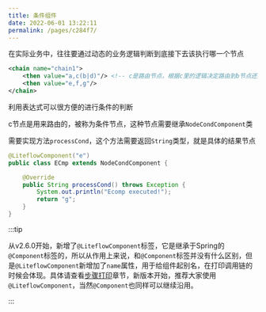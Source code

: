 ```yaml
---
title: 条件组件
date: 2022-06-01 13:22:11
permalink: /pages/c284f7/
---
```


在实际业务中，往往要通过动态的业务逻辑判断到底接下去该执行哪一个节点

```xml
<chain name="chain1">
    <then value="a,c(b|d)"/> <!-- c是路由节点，根据c里的逻辑决定路由到b节点还是d节点,可以配置多个 -->
    <then value="e,f,g"/>
</chain>
```

利用表达式可以很方便的进行条件的判断

c节点是用来路由的，被称为条件节点，这种节点需要继承`NodeCondComponent`类

需要实现方法`processCond`，这个方法需要返回`String`类型，就是具体的结果节点

```java
@LiteflowComponent("e")
public class ECmp extends NodeCondComponent {

    @Override
    public String processCond() throws Exception {
        System.out.println("Ecomp executed!");
        return "g";
    }
}
```

:::tip

从v2.6.0开始，新增了`@LiteflowComponent`标签，它是继承于Spring的`@Component`标签的，所以从作用上来说，和`@Component`标签并没有什么区别，但是`@LiteflowComponent`新增加了`name`属性，用于给组件起别名，在打印调用链的时候会体现。具体请查看[步骤打印](/pages/85ae47/)章节，新版本开始，推荐大家使用`@LiteflowComponent`，当然`@Component`也同样可以继续沿用。

:::